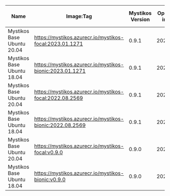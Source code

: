| Name | Image:Tag | Mystikos Version | Open Enclave image tag | Intel SGX PSW version | Intel SGX DCAP version |
| ---- | --------- | ---------------- | ---------------------- | --------------------- | ---------------------- |
| Mystikos Base Ubuntu 20.04 | https://mystikos.azurecr.io/mystikos-focal:2023.01.1271 | 0.9.1 | 2023.01.0451 | 2.18.100.3-focal1 | 1.15.100.3-focal1 |
| Mystikos Base Ubuntu 18.04 | https://mystikos.azurecr.io/mystikos-bionic:2023.01.1271 | 0.9.1 | 2023.01.0451 | 2.18.100.3-bionic1 | 1.15.100.3-bionic1 |
| Mystikos Base Ubuntu 20.04 | https://mystikos.azurecr.io/mystikos-focal:2022.08.2569 | 0.9.1 | 2022.08.1740 | 2.17.100.3-focal1 | 1.14.100.3-focal1 |
| Mystikos Base Ubuntu 18.04 | https://mystikos.azurecr.io/mystikos-bionic:2022.08.2569 | 0.9.1 | 2022.08.1740 | 2.17.100.3-bionic1 | 1.14.100.3-bionic1 |
| Mystikos Base Ubuntu 20.04 | https://mystikos.azurecr.io/mystikos-focal:v0.9.0 | 0.9.0 | 2022.06.1626 | 2.17.100.3-focal1 | 1.14.100.3-focal1 |
| Mystikos Base Ubuntu 18.04 | https://mystikos.azurecr.io/mystikos-bionic:v0.9.0 | 0.9.0 | 2022.06.1626 | 2.17.100.3-bionic1 | 1.14.100.3-bionic1 |
